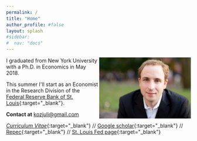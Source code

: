 ```yaml
---
permalink: /
title: "Home"
author_profile: #false
layout: splash
#sidebar:
#  nav: "docs"
---
```


<img style="float: right;" src="/assets/kozjuli.jpg" width="250">


I graduated from New York University with a Ph.D. in Economics in May 2018.

This summer I'll start as an Economist in the Research Division of the [Federal Reserve Bank of St. Louis](https://research.stlouisfed.org/){:target="_blank"}.

**Contact at** <kozjuli@gmail.com>

[*Curriculum Vitae*](http://www.juliankozlowski.com/papers/Kozlowski_cv.pdf){:target="_blank"} // [Google scholar](https://scholar.google.com/citations?user=HJ8wVrQAAAAJ&hl){:target="_blank"} // [Repec](https://ideas.repec.org/f/pko790.html){:target="_blank"} // [St. Louis Fed page](https://research.stlouisfed.org/econ/kozlowski/){:target="_blank"}